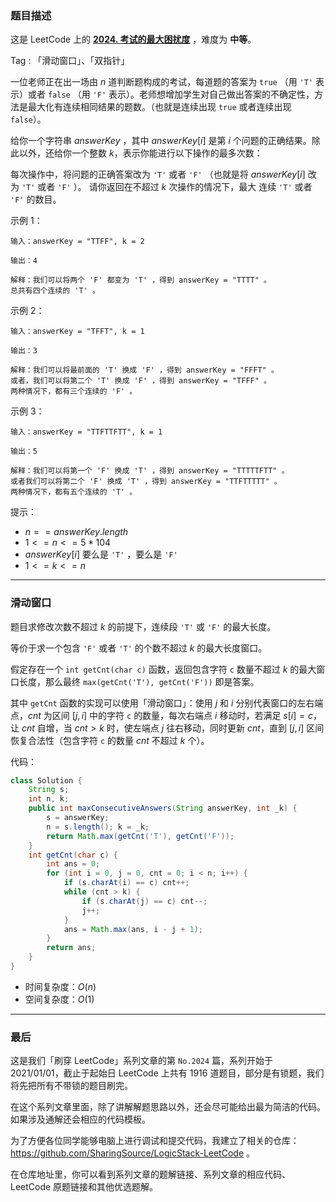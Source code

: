 ### 题目描述

这是 LeetCode 上的 **[2024. 考试的最大困扰度](https://leetcode-cn.com/problems/maximize-the-confusion-of-an-exam/solution/by-ac_oier-2rii/)** ，难度为 **中等**。

Tag : 「滑动窗口」、「双指针」



一位老师正在出一场由 $n$ 道判断题构成的考试，每道题的答案为 `true` （用 `'T'` 表示）或者 `false` （用 `'F'` 表示）。老师想增加学生对自己做出答案的不确定性，方法是最大化有连续相同结果的题数。（也就是连续出现 `true` 或者连续出现 `false`）。

给你一个字符串 $answerKey$ ，其中 $answerKey[i]$ 是第 $i$ 个问题的正确结果。除此以外，还给你一个整数 $k$，表示你能进行以下操作的最多次数：

每次操作中，将问题的正确答案改为 `'T'` 或者 `'F'` （也就是将 $answerKey[i]$ 改为 `'T'` 或者 `'F'` ）。
请你返回在不超过 $k$ 次操作的情况下，最大 连续 `'T'` 或者 `'F'` 的数目。

示例 1：
```
输入：answerKey = "TTFF", k = 2

输出：4

解释：我们可以将两个 'F' 都变为 'T' ，得到 answerKey = "TTTT" 。
总共有四个连续的 'T' 。
```
示例 2：
```
输入：answerKey = "TFFT", k = 1

输出：3

解释：我们可以将最前面的 'T' 换成 'F' ，得到 answerKey = "FFFT" 。
或者，我们可以将第二个 'T' 换成 'F' ，得到 answerKey = "TFFF" 。
两种情况下，都有三个连续的 'F' 。
```
示例 3：
```
输入：answerKey = "TTFTTFTT", k = 1

输出：5

解释：我们可以将第一个 'F' 换成 'T' ，得到 answerKey = "TTTTTFTT" 。
或者我们可以将第二个 'F' 换成 'T' ，得到 answerKey = "TTFTTTTT" 。
两种情况下，都有五个连续的 'T' 。
```

提示：
* $n == answerKey.length$
* $1 <= n <= 5 * 104$
* $answerKey[i]$ 要么是 `'T'` ，要么是 `'F'`
* $1 <= k <= n$

---

### 滑动窗口

题目求修改次数不超过 $k$ 的前提下，连续段 `'T'` 或 `'F'` 的最大长度。

等价于求一个包含 `'F'` 或者 `'T'` 的个数不超过 $k$ 的最大长度窗口。

假定存在一个 `int getCnt(char c)` 函数，返回包含字符 `c` 数量不超过 $k$ 的最大窗口长度，那么最终 `max(getCnt('T'), getCnt('F'))` 即是答案。

其中 `getCnt` 函数的实现可以使用「滑动窗口」：使用 $j$ 和 $i$ 分别代表窗口的左右端点，$cnt$ 为区间 $[j, i]$ 中的字符 `c` 的数量，每次右端点 $i$ 移动时，若满足 $s[i] = c$，让 $cnt$ 自增，当 $cnt > k$ 时，使左端点 $j$ 往右移动，同时更新 $cnt$，直到 $[j, i]$ 区间恢复合法性（包含字符 `c` 的数量 $cnt$ 不超过 $k$ 个）。

代码：
```Java
class Solution {
    String s;
    int n, k;
    public int maxConsecutiveAnswers(String answerKey, int _k) {
        s = answerKey;
        n = s.length(); k = _k;
        return Math.max(getCnt('T'), getCnt('F'));
    }
    int getCnt(char c) {
        int ans = 0;
        for (int i = 0, j = 0, cnt = 0; i < n; i++) {
            if (s.charAt(i) == c) cnt++;
            while (cnt > k) {
                if (s.charAt(j) == c) cnt--;
                j++;
            }
            ans = Math.max(ans, i - j + 1);
        }
        return ans;
    }
}
```
* 时间复杂度：$O(n)$
* 空间复杂度：$O(1)$

---

### 最后

这是我们「刷穿 LeetCode」系列文章的第 `No.2024` 篇，系列开始于 2021/01/01，截止于起始日 LeetCode 上共有 1916 道题目，部分是有锁题，我们将先把所有不带锁的题目刷完。

在这个系列文章里面，除了讲解解题思路以外，还会尽可能给出最为简洁的代码。如果涉及通解还会相应的代码模板。

为了方便各位同学能够电脑上进行调试和提交代码，我建立了相关的仓库：https://github.com/SharingSource/LogicStack-LeetCode 。

在仓库地址里，你可以看到系列文章的题解链接、系列文章的相应代码、LeetCode 原题链接和其他优选题解。


